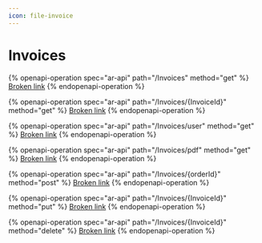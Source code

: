 ```yaml
---
icon: file-invoice
---
```


# Invoices

{% openapi-operation spec="ar-api" path="/Invoices" method="get" %}
[Broken link](broken-reference)
{% endopenapi-operation %}

{% openapi-operation spec="ar-api" path="/Invoices/{InvoiceId}" method="get" %}
[Broken link](broken-reference)
{% endopenapi-operation %}

{% openapi-operation spec="ar-api" path="/Invoices/user" method="get" %}
[Broken link](broken-reference)
{% endopenapi-operation %}

{% openapi-operation spec="ar-api" path="/Invoices/pdf" method="get" %}
[Broken link](broken-reference)
{% endopenapi-operation %}

{% openapi-operation spec="ar-api" path="/Invoices/{orderId}" method="post" %}
[Broken link](broken-reference)
{% endopenapi-operation %}

{% openapi-operation spec="ar-api" path="/Invoices/{InvoiceId}" method="put" %}
[Broken link](broken-reference)
{% endopenapi-operation %}

{% openapi-operation spec="ar-api" path="/Invoices/{InvoiceId}" method="delete" %}
[Broken link](broken-reference)
{% endopenapi-operation %}
